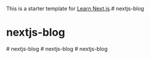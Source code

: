 This is a starter template for [Learn Next.js](https://nextjs.org/learn).# nextjs-blog
# nextjs-blog
#   n e x t j s - b l o g  
 #   n e x t j s - b l o g  
 # nextjs-blog

